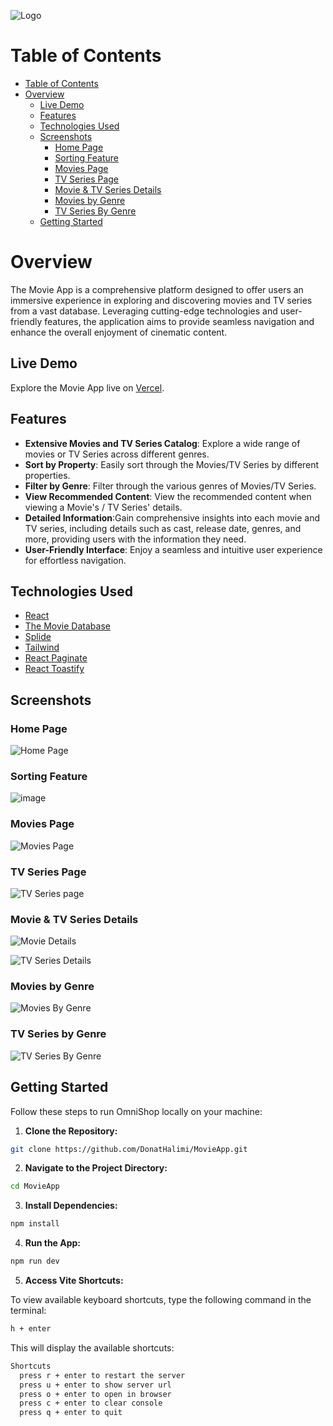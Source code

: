 ![Logo](https://github.com/DonatHalimi/MovieApp/assets/118883706/b0b7c001-164a-4056-858f-2eee27633b00)

# Table of Contents
- [Table of Contents](#table-of-contents)
- [Overview](#overview)
  - [Live Demo](#live-demo)
  - [Features](#features)
  - [Technologies Used](#technologies-used)
  - [Screenshots](#screenshots)
    - [Home Page](#home-page)
    - [Sorting Feature](#sorting-feature)
    - [Movies Page](#movies-page)
    - [TV Series Page](#tv-series-page)
    - [Movie & TV Series Details](#movie--tv-series-details)
    - [Movies by Genre](#movies-by-genre)
    - [TV Series By Genre](#tv-series-by-genre)
  - [Getting Started](#getting-started)

# Overview

The Movie App is a comprehensive platform designed to offer users an immersive experience in exploring and discovering movies and TV series from a vast database. Leveraging cutting-edge technologies and user-friendly features, the application aims to provide seamless navigation and enhance the overall enjoyment of cinematic content.

## Live Demo

Explore the Movie App live on [Vercel](https://movie-app-pink-five.vercel.app).

## Features

- **Extensive Movies and TV Series Catalog**: Explore a wide range of movies or TV Series across different genres.
- **Sort by Property**: Easily sort through the Movies/TV Series by different properties.
- **Filter by Genre**: Filter through the various genres of Movies/TV Series.
- **View Recommended Content**: View the recommended content when viewing a Movie's / TV Series' details.
- **Detailed Information**:Gain comprehensive insights into each movie and TV series, including details such as cast, release date, genres, and more, providing users with the information they need.
- **User-Friendly Interface**: Enjoy a seamless and intuitive user experience for effortless navigation.

## Technologies Used

- [React](https://reactjs.org/)
- [The Movie Database](https://fakestoreapi.com/docs)
- [Splide](https://splidejs.com/integration/react-splide/)
- [Tailwind](https://tailwindui.com/documentation)
- [React Paginate](https://www.npmjs.com/package/react-paginate)
- [React Toastify](https://fkhadra.github.io/react-toastify/)

## Screenshots
### Home Page

![Home Page](https://github.com/DonatHalimi/MovieApp/assets/118883706/4152623f-9065-4ab3-ba64-99bd64a2579e)

### Sorting Feature

![image](https://github.com/DonatHalimi/MovieApp/assets/118883706/441136b4-0cb2-4659-b4e9-de6f5892b404)

### Movies Page

![Movies Page](https://github.com/DonatHalimi/MovieApp/assets/118883706/1c46a93e-09a8-46e6-964c-00ec9043ca64)

### TV Series Page
![TV Series page](https://github.com/DonatHalimi/MovieApp/assets/118883706/0f1b5a84-351a-4109-9f66-bc362ddb0976)

### Movie & TV Series Details

![Movie Details](https://github.com/DonatHalimi/MovieApp/assets/118883706/874eac63-3215-4e76-9213-10ad36165f5e)

![TV Series Details](https://github.com/DonatHalimi/MovieApp/assets/118883706/22f4b424-ac47-4620-ace2-73da8b0f719d)

### Movies by Genre 
![Movies By Genre](https://github.com/DonatHalimi/MovieApp/assets/118883706/f2e0b26a-edd5-45ea-816d-af7923e1c52d)

### TV Series by Genre 

![TV Series By Genre](https://github.com/DonatHalimi/MovieApp/assets/118883706/c85ac3eb-e853-471e-a2c6-0abc8de4bd9b)

## Getting Started

Follow these steps to run OmniShop locally on your machine:

1. **Clone the Repository:**

```bash
git clone https://github.com/DonatHalimi/MovieApp.git
```
2. **Navigate to the Project Directory:**
```bash
cd MovieApp
```
3. **Install Dependencies:**
```bash
npm install
```
4. **Run the App:**
```bash
npm run dev
```
5. **Access Vite Shortcuts:**

To view available keyboard shortcuts, type the following command in the terminal:

```bash
h + enter
```

This will display the available shortcuts:
```bash
Shortcuts
  press r + enter to restart the server
  press u + enter to show server url
  press o + enter to open in browser
  press c + enter to clear console
  press q + enter to quit
```
